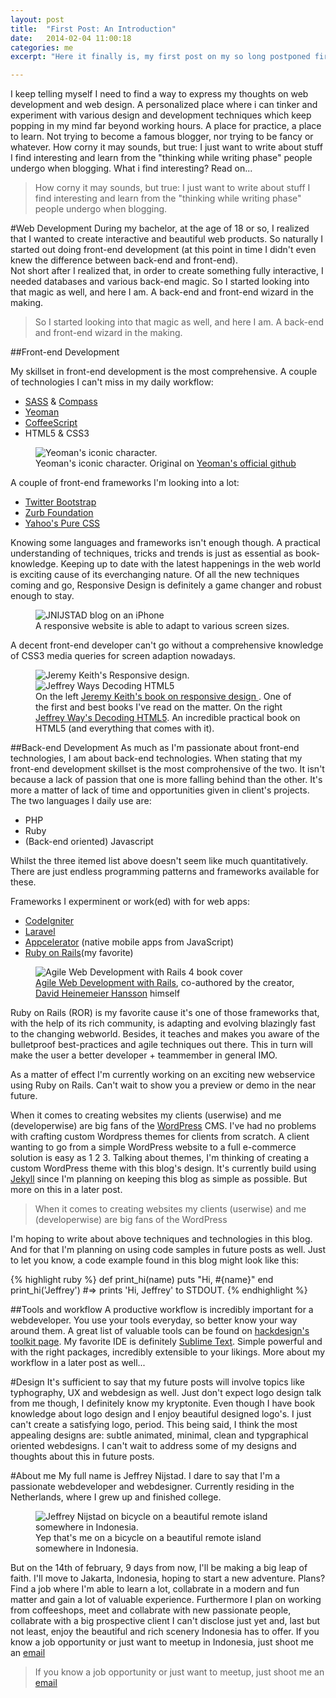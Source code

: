 ```yaml
---
layout: post
title:  "First Post: An Introduction"
date:   2014-02-04 11:00:18
categories: me
excerpt: "Here it finally is, my first post on my so long postponed first blog. In this first post I'll give a brief introduction of what is to expect. So without further ado, please enjoy reading the first introductary post about me and my webdevelopment and webdesign passion."

---
```


I keep telling myself I need to find a way to express my thoughts on web development and web design. A personalized place where i can tinker and experiment with various design and development techniques which keep popping in my mind far beyond working hours. A place for practice, a place to learn. Not trying to become a famous blogger, nor trying to be fancy or whatever. How corny it may sounds, but true: I just want to write about stuff I find interesting and learn from the "thinking while writing phase" people undergo when blogging. 
What i find interesting? Read on...

> How corny it may sounds, but true: I just want to write about stuff I find interesting and learn from the "thinking while writing phase" people undergo when blogging.


#Web Development
During my bachelor, at the age of 18 or so, I realized that I wanted to create interactive and beautiful web products. So naturally I started out doing front-end development (at this point in time I didn't even knew the difference between back-end and front-end).  
Not short after I realized that, in order to create something fully interactive, I needed databases and various back-end magic. So I started looking into that magic as well, and here I am. A back-end and front-end wizard in the making.


> So I started looking into that magic as well, and here I am. A back-end and front-end wizard in the making.

##Front-end Development

My skillset in front-end development is the most comprehensive. A couple of technologies I can't miss in my daily workflow:

-	<a href="http://sass-lang.com/" target="_blank">SASS</a> & <a target="_blank" href="http://compass-style.org/">Compass</a>
-	<a href="http://yeoman.io/" target="_blank">Yeoman</a>
-	<a href="http://coffeescript.org/" target="_blank">CoffeeScript</a>
-	HTML5 & CSS3

<figure class="fit">
	<img src="{{ site.url }}/images/yeoman-masthead.png" alt="Yeoman's iconic character.">
	  <figcaption>Yeoman's iconic character. Original on <a target="_blank" href="https://github.com/yeoman/yeoman">Yeoman's official github</a></figcaption>
</figure>


A couple of front-end frameworks I'm looking into a lot:

-	<a href="http://getbootstrap.com/" target="_blank">Twitter Bootstrap</a>
-	<a href="http://foundation.zurb.com/" target="_blank">Zurb Foundation</a>
-	<a href="http://purecss.io/" target="_blank">Yahoo's Pure CSS</a>

Knowing some languages and frameworks isn't enough though. A practical understanding of techniques, tricks and trends is just as essential as book-knowledge. Keeping up to date with the latest happenings in the web world is exciting cause of its everchanging nature. Of all the new techniques coming and go, Responsive Design is definitely a game changer and robust enough to stay. 
<figure class="fit">
	<img src="{{ site.url }}/images/jnijstadoniphone.jpg" alt="JNIJSTAD blog on an iPhone">
	  <figcaption> A responsive website is able to adapt to various screen sizes.</figcaption>
</figure>

A decent front-end developer can't go without a comprehensive knowledge of CSS3 media queries for screen adaption nowadays.



<figure class="double shadow-on overflow overflow-70">
	<img src="{{ site.url }}/images/alistapart-responsive.png" alt="Jeremy Keith's Responsive design.">
	<img src="{{ site.url }}/images/decoding-html5.png" alt="Jeffrey Ways Decoding HTML5">
	<figcaption>On the left <a target="_blank" href="http://www.abookapart.com/products/responsive-web-design"> Jeremy Keith's book on responsive design </a>. One of the first and best books I've read on the matter. On the right <a href="http://rockablepress.com/books/decoding-html5" target="_blank">Jeffrey Way's Decoding HTML5</a>. An incredible practical book on HTML5 (and everything that comes with it).</figcaption>
</figure>



##Back-end Development
As much as I'm passionate about front-end technologies, I am about back-end technologies. When stating that my front-end development skillset is the most comprohensive of the two. It isn't because a lack of passion that one is more falling behind than the other. It's more a matter of lack of time and opportunities given in client's projects.  
The two languages I daily use are:

- PHP
- Ruby
- (Back-end oriented) Javascript

Whilst the three itemed list above doesn't seem like much quantitatively. There are just endless programming patterns and frameworks available for these.

Frameworks I experminent or work(ed) with for web apps:

- <a href="http://ellislab.com/codeigniter" target="_blank">CodeIgniter</a>
- <a target="_blank" href="http://laravel.com/">Laravel</a>
- <a target="_blank" href="http://www.appcelerator.com/">Appcelerator</a> (native mobile apps from JavaScript)
- <a target="_blank" href="http://rubyonrails.org/">Ruby on Rails</a>(my favorite)


<figure class="fit shadow-on">
	<img src="{{ site.url }}/images/rails4book.jpg" alt="Agile Web Development with Rails 4 book cover">
	  <figcaption> <a href="http://pragprog.com/book/rails4/agile-web-development-with-rails-4">Agile Web Development with Rails</a>, co-authored by the creator, <a target="_blank" href="http://david.heinemeierhansson.com/">David Heinemeier Hansson</a> himself</figcaption>
</figure>

Ruby on Rails (ROR) is my favorite cause it's one of those frameworks that, with the help of its rich community, is adapting and evolving blazingly fast to the changing webworld. Besides, it teaches and makes you aware of the bulletproof best-practices and agile techniques out there. This in turn will make the user a better developer + teammember in general IMO.

As a matter of effect I'm currently working on an exciting new webservice using Ruby on Rails. Can't wait to show you a preview or demo in the near future.

When it comes to creating websites my clients (userwise) and me (developerwise) are big fans of the <a target="_blank" href="http://wordpress.org/">WordPress</a>  CMS. I've had no problems with crafting custom Wordpress themes for clients from scratch. A client wanting to go from a simple WordPress website to a full e-commerce solution is easy as 1 2 3. 
Talking about themes, I'm thinking of creating a custom WordPress theme with this blog's design. It's currently build using <a target="_blank" href="http://jekyllrb.com/">Jekyll</a> since I'm planning on keeping this blog as simple as possible. But more on this in a later post.

> When it comes to creating websites my clients (userwise) and me (developerwise) are big fans of the WordPress

I'm hoping to write about above techniques and technologies in this blog. And for that I'm planning on using code samples in future posts as well. Just to let you know, a code example found in this blog might look like this:

{% highlight ruby %}
def print_hi(name)
  puts "Hi, #{name}"
end
print_hi('Jeffrey')
#=> prints 'Hi, Jeffrey' to STDOUT.
{% endhighlight %}

##Tools and workflow
A productive workflow is incredibly important for a webdeveloper. You use your tools everyday, so better know your way around them. A great list of valuable tools can be found on <a  target="_blank" href="http://hackdesign.org/toolkit"> hackdesign's toolkit page</a>.
My favorite IDE is definitely <a target="_blank" href="http://www.sublimetext.com/">Sublime Text</a>. Simple powerful and with the right packages, incredibly extensible to your likings.
More about my workflow in a later post as well...

#Design
It's sufficient to say that my future posts will involve topics like typhography, UX and webdesign as well. Just don't expect logo design talk from me though, I definitely know my kryptonite. Even though I have book knowledge about logo design and I enjoy beautiful designed logo's. I just can't create a satisfying logo, period.
This being said, I think the most appealing designs are: subtle animated, minimal, clean and typgraphical oriented webdesigns. I can't wait to address some of my designs and thoughts about this in future posts.

#About me
My full name is Jeffrey Nijstad. I dare to say that I'm a passionate webdeveloper and webdesigner. Currently residing in the Netherlands, where I grew up and finished college.

<figure class="fit">
	<img src="{{ site.url }}/images/jeffreynijstad.jpg" alt="Jeffrey Nijstad on bicycle on a beautiful remote island somewhere in Indonesia.">
	  <figcaption> Yep that's me on a bicycle on a beautiful remote island somewhere in Indonesia.</figcaption>
</figure>


But on the 14th of february, 9 days from now, I'll be making a big leap of faith. I'll move to Jakarta, Indonesia, hoping to start a new adventure. Plans? Find a job where I'm able to learn a lot, collabrate in a modern and fun matter and gain a lot of valuable experience. Furthermore I plan on working from coffeeshops, meet and collabrate with new passionate people, collabrate with a big prospective client I can't disclose just yet and, last but not least, enjoy the beautiful and rich scenery Indonesia has to offer.
If you know a job opportunity or just want to meetup in Indonesia, just shoot me an <a href="mailto:&#106;&#101;&#102;&#102;&#114;&#101;&#121;&#046;&#110;&#105;&#106;&#115;&#116;&#097;&#100;&#064;&#103;&#109;&#097;&#105;&#108;&#046;&#099;&#111;&#109;">email </a>

>If you know a job opportunity or just want to meetup, just shoot me an <a href="mailto:&#106;&#101;&#102;&#102;&#114;&#101;&#121;&#046;&#110;&#105;&#106;&#115;&#116;&#097;&#100;&#064;&#103;&#109;&#097;&#105;&#108;&#046;&#099;&#111;&#109;">email </a>


